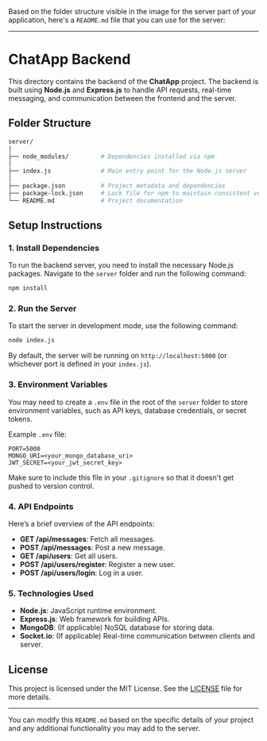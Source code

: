 Based on the folder structure visible in the image for the server part of your application, here's a `README.md` file that you can use for the server:

---

# ChatApp Backend

This directory contains the backend of the **ChatApp** project. The backend is built using **Node.js** and **Express.js** to handle API requests, real-time messaging, and communication between the frontend and the server.

## Folder Structure

```bash
server/
│
├── node_modules/         # Dependencies installed via npm
│
├── index.js              # Main entry point for the Node.js server
│
├── package.json          # Project metadata and dependencies
├── package-lock.json     # Lock file for npm to maintain consistent versions
└── README.md             # Project documentation
```

## Setup Instructions

### 1. Install Dependencies

To run the backend server, you need to install the necessary Node.js packages. Navigate to the `server` folder and run the following command:

```bash
npm install
```

### 2. Run the Server

To start the server in development mode, use the following command:

```bash
node index.js
```

By default, the server will be running on `http://localhost:5000` (or whichever port is defined in your `index.js`).

### 3. Environment Variables

You may need to create a `.env` file in the root of the `server` folder to store environment variables, such as API keys, database credentials, or secret tokens.

Example `.env` file:
```
PORT=5000
MONGO_URI=<your_mongo_database_uri>
JWT_SECRET=<your_jwt_secret_key>
```

Make sure to include this file in your `.gitignore` so that it doesn't get pushed to version control.

### 4. API Endpoints

Here’s a brief overview of the API endpoints:

- **GET /api/messages**: Fetch all messages.
- **POST /api/messages**: Post a new message.
- **GET /api/users**: Get all users.
- **POST /api/users/register**: Register a new user.
- **POST /api/users/login**: Log in a user.

### 5. Technologies Used

- **Node.js**: JavaScript runtime environment.
- **Express.js**: Web framework for building APIs.
- **MongoDB**: (If applicable) NoSQL database for storing data.
- **Socket.io**: (If applicable) Real-time communication between clients and server.

## License

This project is licensed under the MIT License. See the [LICENSE](./LICENSE) file for more details.

---

You can modify this `README.md` based on the specific details of your project and any additional functionality you may add to the server.
